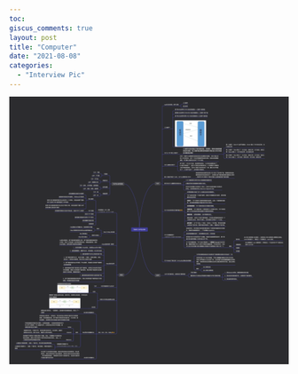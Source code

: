 ```yaml
---
toc:
giscus_comments: true
layout: post
title: "Computer"
date: "2021-08-08"
categories: 
  - "Interview Pic"
---
```


![image.png](https://raw.githubusercontent.com/zhengstar94/zhengstar94.github.io/main/_posts/2021/08/images/basicComputer.png)